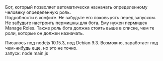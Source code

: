Бот, который позволяет автоматически назначать определенному человеку определенную роль.  
Подробности в конфиге. Не забудьте его поковырять перед запуском.  
Не забудьте настроить пермишны для бота. Ему нужен пермишен Manage Roles. Также роль бота должна стоять выше в списке, чем те роли, которые он должен назначать.

Писалось под nodejs 10.15.3, под Debian 9.3. Возможно, заработает под чем-нибудь еще, но это не точно.  
запуск: node main.js